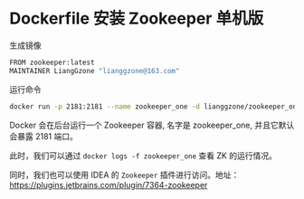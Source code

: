 # Dockerfile 安装 Zookeeper 单机版

生成镜像

```bash
FROM zookeeper:latest
MAINTAINER LiangGzone "lianggzone@163.com"
```

运行命令

```bash
docker run -p 2181:2181 --name zookeeper_one -d lianggzone/zookeeper_one
```

Docker 会在后台运行一个 Zookeeper 容器, 名字是 zookeeper_one, 并且它默认会暴露 2181 端口。

此时，我们可以通过 `docker logs -f zookeeper_one` 查看 ZK 的运行情况。

同时，我们也可以使用 IDEA 的 `Zookeeper` 插件进行访问。地址：https://plugins.jetbrains.com/plugin/7364-zookeeper

